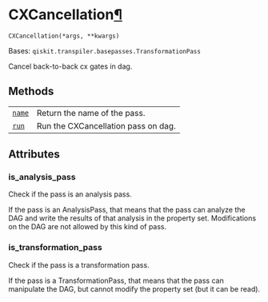 # CXCancellation[¶](#cxcancellation "Permalink to this headline")

<span id="undefined" />

`CXCancellation(*args, **kwargs)`

Bases: `qiskit.transpiler.basepasses.TransformationPass`

Cancel back-to-back cx gates in dag.

## Methods

|                                                                                                                                                    |                                     |
| -------------------------------------------------------------------------------------------------------------------------------------------------- | ----------------------------------- |
| [`name`](qiskit.transpiler.passes.CXCancellation.name#qiskit.transpiler.passes.CXCancellation.name "qiskit.transpiler.passes.CXCancellation.name") | Return the name of the pass.        |
| [`run`](qiskit.transpiler.passes.CXCancellation.run#qiskit.transpiler.passes.CXCancellation.run "qiskit.transpiler.passes.CXCancellation.run")     | Run the CXCancellation pass on dag. |

## Attributes

<span id="undefined" />

### is\_analysis\_pass

Check if the pass is an analysis pass.

If the pass is an AnalysisPass, that means that the pass can analyze the DAG and write the results of that analysis in the property set. Modifications on the DAG are not allowed by this kind of pass.

<span id="undefined" />

### is\_transformation\_pass

Check if the pass is a transformation pass.

If the pass is a TransformationPass, that means that the pass can manipulate the DAG, but cannot modify the property set (but it can be read).
